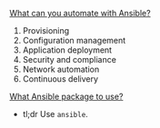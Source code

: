 [What can you automate with Ansible?](https://steampunk.si/blog/why-choose-ansible-for-it-automation/)

1. Provisioning
1. Configuration management
1. Application deployment
1. Security and compliance
1. Network automation
1. Continuous delivery

[What Ansible package to use?](https://steampunk.si/blog/getting-started-with-ansible/)

* tl;dr Use `ansible`.
